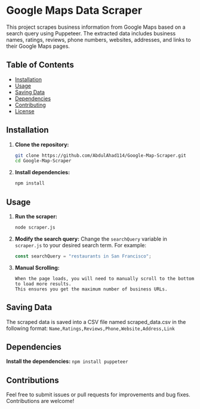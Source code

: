 # Google Maps Data Scraper

This project scrapes business information from Google Maps based on a search query using Puppeteer. The extracted data includes business names, ratings, reviews, phone numbers, websites, addresses, and links to their Google Maps pages.

## Table of Contents
- [Installation](#installation)
- [Usage](#usage)
- [Saving Data](#saving-data)
- [Dependencies](#dependencies)
- [Contributing](#contributing)
- [License](#license)

## Installation

1. **Clone the repository:**
    ```sh
    git clone https://github.com/AbdulAhad114/Google-Map-Scraper.git
    cd Google-Map-Scraper
    ```

2. **Install dependencies:**
    ```sh
    npm install
    ```

## Usage

1. **Run the scraper:**
    ```sh
    node scraper.js
    ```

2. **Modify the search query:**
    Change the `searchQuery` variable in `scraper.js` to your desired search term. For example:
    ```javascript
    const searchQuery = "restaurants in San Francisco";
    ```
3. **Manual Scrolling:**
    ```
   When the page loads, you will need to manually scroll to the bottom to load more results.
    This ensures you get the maximum number of business URLs.
    ```

## Saving Data
The scraped data is saved into a CSV file named scraped_data.csv in the following format:
    ```
    Name,Ratings,Reviews,Phone,Website,Address,Link
    ```

## Dependencies

  **Install the dependencies:**
    ```
    npm install puppeteer
    ```

## Contributions
Feel free to submit issues or pull requests for improvements and bug fixes. Contributions are welcome!
